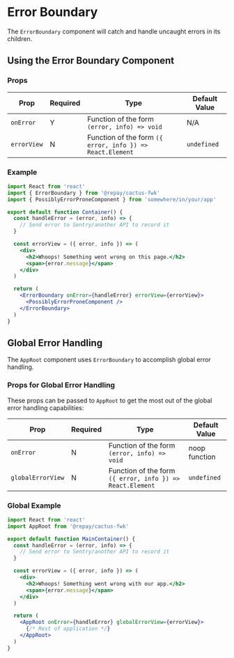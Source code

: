 # Error Boundary

The `ErrorBoundary` component will catch and handle uncaught errors in its children.

## Using the Error Boundary Component

### Props

| Prop        | Required | Type                                                  | Default Value |
| ----------- | -------- | ----------------------------------------------------- | ------------- |
| `onError`   | Y        | Function of the form `(error, info) => void`          | N/A           |
| `errorView` | N        | Function of the form `({ error, info }) => React.Element` | `undefined`   |

### Example

```jsx
import React from 'react'
import { ErrorBoundary } from '@repay/cactus-fwk'
import { PossiblyErrorProneComponent } from 'somewhere/in/your/app'

export default function Container() {
  const handleError = (error, info) => {
    // Send error to Sentry/another API to record it
  }

  const errorView = ({ error, info }) => (
    <div>
      <h2>Whoops! Something went wrong on this page.</h2>
      <span>{error.message}</span>
    </div>
  )

  return (
    <ErrorBoundary onError={handleError} errorView={errorView}>
      <PossiblyErrorProneComponent />
    </ErrorBoundary>
  )
}
```

## Global Error Handling

The `AppRoot` component uses `ErrorBoundary` to accomplish global error handling.

### Props for Global Error Handling

These props can be passed to `AppRoot` to get the most out of the global error handling capabilities:

| Prop              | Required | Type                                                  | Default Value |
| ----------------- | -------- | ----------------------------------------------------- | ------------- |
| `onError`         | N        | Function of the form `(error, info) => void`          | noop function |
| `globalErrorView` | N        | Function of the form `({ error, info }) => React.Element` | `undefined`   |

### Global Example

```jsx
import React from 'react'
import AppRoot from '@repay/cactus-fwk'

export default function MainContainer() {
  const handleError = (error, info) => {
    // Send error to Sentry/another API to record it
  }

  const errorView = ({ error, info }) => (
    <div>
      <h2>Whoops! Something went wrong with our app.</h2>
      <span>{error.message}</span>
    </div>
  )

  return (
    <AppRoot onError={handleError} globalErrorView={errorView}>
      {/* Rest of application */}
    </AppRoot>
  )
}
```
